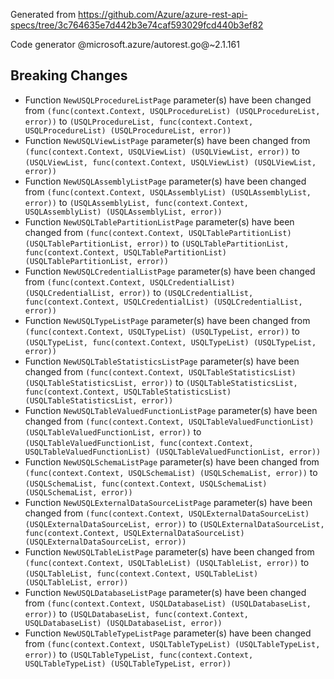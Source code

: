 Generated from https://github.com/Azure/azure-rest-api-specs/tree/3c764635e7d442b3e74caf593029fcd440b3ef82

Code generator @microsoft.azure/autorest.go@~2.1.161

## Breaking Changes

- Function `NewUSQLProcedureListPage` parameter(s) have been changed from `(func(context.Context, USQLProcedureList) (USQLProcedureList, error))` to `(USQLProcedureList, func(context.Context, USQLProcedureList) (USQLProcedureList, error))`
- Function `NewUSQLViewListPage` parameter(s) have been changed from `(func(context.Context, USQLViewList) (USQLViewList, error))` to `(USQLViewList, func(context.Context, USQLViewList) (USQLViewList, error))`
- Function `NewUSQLAssemblyListPage` parameter(s) have been changed from `(func(context.Context, USQLAssemblyList) (USQLAssemblyList, error))` to `(USQLAssemblyList, func(context.Context, USQLAssemblyList) (USQLAssemblyList, error))`
- Function `NewUSQLTablePartitionListPage` parameter(s) have been changed from `(func(context.Context, USQLTablePartitionList) (USQLTablePartitionList, error))` to `(USQLTablePartitionList, func(context.Context, USQLTablePartitionList) (USQLTablePartitionList, error))`
- Function `NewUSQLCredentialListPage` parameter(s) have been changed from `(func(context.Context, USQLCredentialList) (USQLCredentialList, error))` to `(USQLCredentialList, func(context.Context, USQLCredentialList) (USQLCredentialList, error))`
- Function `NewUSQLTypeListPage` parameter(s) have been changed from `(func(context.Context, USQLTypeList) (USQLTypeList, error))` to `(USQLTypeList, func(context.Context, USQLTypeList) (USQLTypeList, error))`
- Function `NewUSQLTableStatisticsListPage` parameter(s) have been changed from `(func(context.Context, USQLTableStatisticsList) (USQLTableStatisticsList, error))` to `(USQLTableStatisticsList, func(context.Context, USQLTableStatisticsList) (USQLTableStatisticsList, error))`
- Function `NewUSQLTableValuedFunctionListPage` parameter(s) have been changed from `(func(context.Context, USQLTableValuedFunctionList) (USQLTableValuedFunctionList, error))` to `(USQLTableValuedFunctionList, func(context.Context, USQLTableValuedFunctionList) (USQLTableValuedFunctionList, error))`
- Function `NewUSQLSchemaListPage` parameter(s) have been changed from `(func(context.Context, USQLSchemaList) (USQLSchemaList, error))` to `(USQLSchemaList, func(context.Context, USQLSchemaList) (USQLSchemaList, error))`
- Function `NewUSQLExternalDataSourceListPage` parameter(s) have been changed from `(func(context.Context, USQLExternalDataSourceList) (USQLExternalDataSourceList, error))` to `(USQLExternalDataSourceList, func(context.Context, USQLExternalDataSourceList) (USQLExternalDataSourceList, error))`
- Function `NewUSQLTableListPage` parameter(s) have been changed from `(func(context.Context, USQLTableList) (USQLTableList, error))` to `(USQLTableList, func(context.Context, USQLTableList) (USQLTableList, error))`
- Function `NewUSQLDatabaseListPage` parameter(s) have been changed from `(func(context.Context, USQLDatabaseList) (USQLDatabaseList, error))` to `(USQLDatabaseList, func(context.Context, USQLDatabaseList) (USQLDatabaseList, error))`
- Function `NewUSQLTableTypeListPage` parameter(s) have been changed from `(func(context.Context, USQLTableTypeList) (USQLTableTypeList, error))` to `(USQLTableTypeList, func(context.Context, USQLTableTypeList) (USQLTableTypeList, error))`
